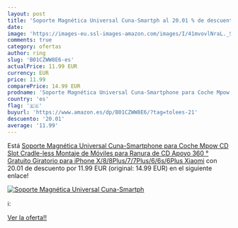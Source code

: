 ```yaml
---
layout: post
title: 'Soporte Magnética Universal Cuna-Smartph al 20.01 % de descuento'
date: 
image: 'https://images-eu.ssl-images-amazon.com/images/I/41mvovlNraL._SL200_.jpg'
comments: true
category: ofertas
author: ring
slug: 'B01CZWW8E6-es'
actualPrice: 11.99 EUR
currency: EUR
price: 11.99
comparePrice: 14.99 EUR
prodname: 'Soporte Magnética Universal Cuna-Smartphone para Coche Mpow CD Slot Cradle-less Montaje de Móviles para Ranura de CD Apoyo 360 ° Gratuito Giratorio para iPhone X/8/8Plus/7/7Plus/6/6s/6Plus  Xiaomi'
country: 'es'
flag: '🇪🇸'
buyurl: 'https://www.amazon.es/dp/B01CZWW8E6/?tag=tolees-21'
descuento: '20.01'
average: '11.99'
---
```


Está [Soporte Magnética Universal Cuna-Smartphone para Coche Mpow CD Slot Cradle-less Montaje de Móviles para Ranura de CD Apoyo 360 ° Gratuito Giratorio para iPhone X/8/8Plus/7/7Plus/6/6s/6Plus  Xiaomi](https://www.amazon.es/dp/B01CZWW8E6/?tag=tolees-21) con 20.01 de descuento por 11.99 EUR (original: 14.99 EUR) en el siguiente enlace!

[![Soporte Magnética Universal Cuna-Smartph](https://images-eu.ssl-images-amazon.com/images/I/41mvovlNraL._SL200_.jpg)](https://www.amazon.es/dp/B01CZWW8E6/?tag=tolees-21)

ℹ️:


[Ver la oferta!!](https://www.amazon.es/dp/B01CZWW8E6/?tag=tolees-21)
